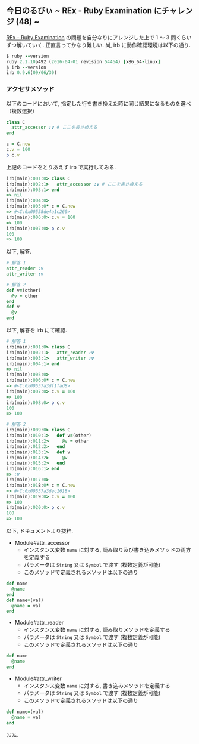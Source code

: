 ## 今日のるびぃ ~ REx - Ruby Examination にチャレンジ (48) ~

[REx - Ruby Examination](https://rex.libertyfish.co.jp/) の問題を自分なりにアレンジした上で 1 〜 3 問くらいずつ解いていく. 正直言ってかなり難しい. 尚, irb に動作確認環境は以下の通り.

```ruby
$ ruby --version
ruby 2.1.10p492 (2016-04-01 revision 54464) [x86_64-linux]
$ irb --version
irb 0.9.6(09/06/30)
```

### アクセサメソッド

以下のコードにおいて, 指定した行を書き換えた時に同じ結果になるものを選べ（複数選択）

```ruby
class C
  attr_accessor :v # ここを書き換える
end

c = C.new
c.v = 100
p c.v
```

上記のコードをとりあえず irb で実行してみる.

```ruby
irb(main):001:0> class C
irb(main):002:1>   attr_accessor :v # ここを書き換える
irb(main):003:1> end
=> nil
irb(main):004:0> 
irb(main):005:0* c = C.new
=> #<C:0x00558de4a1c260>
irb(main):006:0> c.v = 100
=> 100
irb(main):007:0> p c.v
100
=> 100
```

以下, 解答.

```ruby
# 解答 1
attr_reader :v
attr_writer :v

# 解答 2
def v=(other)
  @v = other
end
def v
  @v
end
```

以下, 解答を irb にて確認.

```ruby
# 解答 1
irb(main):001:0> class C
irb(main):002:1>   attr_reader :v
irb(main):003:1>   attr_writer :v
irb(main):004:1> end
=> nil
irb(main):005:0> 
irb(main):006:0* c = C.new
=> #<C:0x00557a3df1fad8>
irb(main):007:0> c.v = 100
=> 100
irb(main):008:0> p c.v
100
=> 100

# 解答 2
irb(main):009:0> class C
irb(main):010:1>   def v=(other)
irb(main):011:2>     @v = other
irb(main):012:2>   end
irb(main):013:1>   def v
irb(main):014:2>     @v
irb(main):015:2>   end
irb(main):016:1> end
=> :v
irb(main):017:0> 
irb(main):018:0* c = C.new
=> #<C:0x00557a3dec1618>
irb(main):019:0> c.v = 100
=> 100
irb(main):020:0> p c.v
100
=> 100
```

以下, ドキュメントより抜粋.

* Module#attr_accessor
    * インスタンス変数 `name` に対する, 読み取り及び書き込みメソッドの両方を定義する
    * パラメータは `String` 又は `Symbol` で渡す (複数定義が可能)
    * このメソッドで定義されるメソッドは以下の通り

```ruby
def name
  @name
end
def name=(val)
  @name = val
end
```

* Module#attr_reader
    * インスタンス変数 `name` に対する, 読み取りメソッドを定義する
    * パラメータは `String` 又は `Symbol` で渡す (複数定義が可能)
    * このメソッドで定義されるメソッドは以下の通り

```ruby
def name
  @name
end
```

* Module#attr_writer
    * インスタンス変数 `name` に対する, 書き込みメソッドを定義する
    * パラメータは `String` 又は `Symbol` で渡す (複数定義が可能)
    * このメソッドで定義されるメソッドは以下の通り

```ruby
def name=(val)
  @name = val
end
```

ﾌﾑﾌﾑ.
